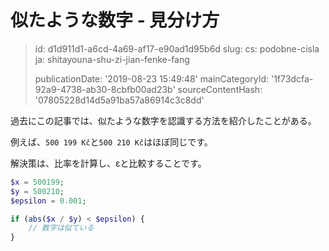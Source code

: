 似たような数字 - 見分け方
==============

> id: d1d911d1-a6cd-4a69-af17-e90ad1d95b6d
> slug:
> 	cs: podobne-cisla
> 	ja: shitayouna-shu-zi-jian-fenke-fang
> 
> publicationDate: '2019-08-23 15:49:48'
> mainCategoryId: '1f73dcfa-92a9-4738-ab30-8cbfb00ad23b'
> sourceContentHash: '07805228d14d5a91ba57a86914c3c8dd'

過去にこの記事では、似たような数字を認識する方法を紹介したことがある。

例えば、`500 199 Kč`と`500 210 Kč`はほぼ同じです。

解決策は、比率を計算し、εと比較することです。

```php
$x = 500199;
$y = 500210;
$epsilon = 0.001;

if (abs($x / $y) < $epsilon) {
    // 数字は似ている
}
```
